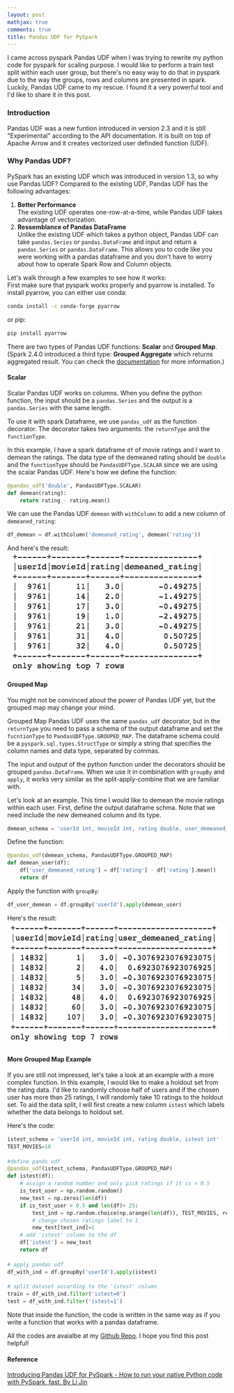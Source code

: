 ```yaml
---
layout: post
mathjax: true
comments: true
title: Pandas UDF for PySpark
---
```


I came across pyspark Pandas UDF when I was trying to rewrite my python code for pyspark for scaling purpose. I would like to perform a train test split within each user group, but there's no easy way to do that in pyspark due to the way the groups, rows and columns are presented in spark. Luckily, Pandas UDF came to my rescue. I found it a very powerful tool and I'd like to share it in this post. 

### Introduction
Pandas UDF was a new funtion introduced in version 2.3 and it is still "Experimental" according to the API documentation. It is built on top of Apache Arrow and it creates vectorized user definded function (UDF).
### Why Pandas UDF?
PySpark has an existing UDF which was introduced in version 1.3, so why use Pandas UDF? Compared to the existing UDF, Pandas UDF has the following advantages:  
1. **Better Performance**  
The existing UDF operates one-row-at-a-time, while Pandas UDF takes advantage of vectorization. 
2. **Ressemblance of Pandas DataFrame**  
Unlike the existing UDF which takes a python object, Pandas UDF can take `pandas.Series` or `pandas.DataFrame` and input and return a `pandas.Series` or `pandas.DataFrame`. This allows you to code like you were working with a pandas dataframe and you don't have to worry about how to operate Spark Row and Column objects. 


Let's walk through a few examples to see how it works:  
First make sure that pyspark works properly and pyarrow is installed. To install pyarrow, you can either use conda:
```bash
conda install -c conda-forge pyarrow
``` 
or pip:
```bash
pip install pyarrow
```

There are two types of Pandas UDF functions: **Scalar** and **Grouped Map**. (Spark 2.4.0 introduced a third type: **Grouped Aggregate** which returns aggregated result. You can check the [documentation](https://spark.apache.org/docs/latest/sql-pyspark-pandas-with-arrow.html#grouped-aggregate) for more information.)

#### Scalar

Scalar Pandas UDF works on columns. When you define the python function, the input should be a `pandas.Series` and the output is a `pandas.Series` with the same length.   

To use it with spark Dataframe, we use `pandas_udf` as the function decorator. The decorator takes two arguments: the `returnType` and the `functionType`.

In this example, I have a spark dataframe `df` of movie ratings and I want to demean the ratings. The data type of the demeaned rating should be `double` and the `functionType` should be `PandasUDFType.SCALAR` since we are using the scalar Pandas UDF. Here's how we define the function:
```python
@pandas_udf('double', PandasUDFType.SCALAR)
def demean(rating):
    return rating - rating.mean()
```
We can use the Pandas UDF `demean` with `withColumn` to add a new column of `demeaned_rating`:
```python
df_demean = df.withColumn('demeaned_rating', demean('rating'))
```
And here's the result:
<img src="../images/20190112/demean_res.png" width="470" height="272">

#### Grouped Map 
You might not be convinced about the power of Pandas UDF yet, but the grouped map may change your mind.  

Grouped Map Pandas UDF uses the same `pandas_udf` decorator, but in the `returnType` you need to pass a schema of the output dataframe and set the `fucntionType` to `PandasUDFType.GROUPED_MAP`. The dataframe schema could be a `pyspark.sql.types.StructType` or simply a string that specifies the column names and data type, separated by commas.   

The input and output of the python function under the decorators should be grouped `pandas.DataFrame`. When we use it in combination with `groupBy` and `apply`, it works very similar as the split-apply-combine that we are familiar with.  

Let's look at an example. This time I would like to demean the movie ratings within each user. First, define the output dataframe schma. Note that we need include the new demeaned column and its type.  
```python
demean_schema = 'userId int, movieId int, rating double, user_demeaned_rating double'
```
Define the function:
```python
@pandas_udf(demean_schema, PandasUDFType.GROUPED_MAP)
def demean_user(df): 
    df['user_demeaned_rating'] = df['rating'] - df['rating'].mean()
    return df
```
Apply the function with `groupBy`:
```python
df_user_demean = df.groupBy('userId').apply(demean_user)
```
Here's the result:
<img src="../images/20190112/user_demean_res.png" width="525" height="284">

#### More Grouped Map Example

If you are still not impressed, let's take a look at an example with a more complex function. In this example, I would like to make a holdout set from the rating data. I'd like to randomly choose half of users and if the chosen user has more than 25 ratings, I will randomly take 10 ratings to the holdout set. To aid the data split, I will first create a new column `istest` which labels whether the data belongs to holdout set. 

Here's the code:
```python
istest_schema = 'userId int, movieId int, rating double, istest int'
TEST_MOVIES=10

#define pands udf
@pandas_udf(istest_schema, PandasUDFType.GROUPED_MAP)
def istest(df):  
    # assign a random number and only pick ratings if it is > 0.5
    is_test_user = np.random.random()  
    new_test = np.zeros(len(df))
    if is_test_user > 0.5 and len(df)> 25:      
        test_ind = np.random.choice(np.arange(len(df)), TEST_MOVIES, replace=False)
        # change chosen ratings label to 1
        new_test[test_ind]=1
    # add 'istest' column to the df
    df['istest'] = new_test
    return df

# apply pandas udf
df_with_ind = df.groupBy('userId').apply(istest)

# split dataset according to the 'istest' column
train = df_with_ind.filter('istest=0')
test = df_with_ind.filter('istest=1')
```
Note that inside the function, the code is written in the same way as if you write a function that works with a pandas dataframe. 

All the codes are avaialbe at my [Github Repo](https://github.com/caiy7/notes/blob/master/pyspark/Pandas_Udf_Examples.ipynb). I hope you find this post helpful!

#### Reference
[Introducing Pandas UDF for PySpark - How to run your native Python code with PySpark, fast. By Li Jin](https://databricks.com/blog/2017/10/30/introducing-vectorized-udfs-for-pyspark.html)

